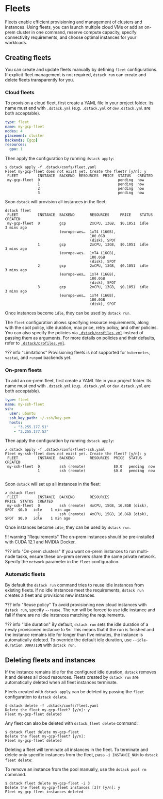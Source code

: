 # Fleets

Fleets enable efficient provisioning and management of clusters and instances.
Using fleets, you can launch multiple cloud VMs or add an on-prem cluster in one command,
reserve compute capacity, specify connectivity requirements,
and choose optimal instances for your workloads.

## Creating fleets

You can create and update fleets manually by defining `fleet` configurations.
If explicit fleet management is not required, `dstack run` can create and delete fleets transparently for you.

### Cloud fleets

To provision a cloud fleet, first create a YAML file in your project folder.
Its name must end with `.dstack.yml` (e.g. `.dstack.yml` or `dev.dstack.yml` are both acceptable).

<div editor-title="my-gcp-fleet.dstack.yml"> 

```yaml
type: fleet
name: my-gcp-fleet
nodes: 4
placement: cluster
backends: [gcp]
resources:
  gpu: 1
```

</div>

Then apply the configuration by running `dstack apply`:

<div class="termy">

```shell
$ dstack apply -f .dstack/confs/fleet.yaml
Fleet my-gcp-fleet does not exist yet. Create the fleet? [y/n]: y
 FLEET         INSTANCE  BACKEND  RESOURCES  PRICE  STATUS   CREATED 
 my-gcp-fleet  0                                    pending  now     
               1                                    pending  now     
               2                                    pending  now     
               3                                    pending  now     
```

</div>

Soon `dstack` will provision all instances in the fleet:

<div class="termy">

```shell
dstack fleet
 FLEET         INSTANCE  BACKEND       RESOURCES     PRICE    STATUS  CREATED    
 my-gcp-fleet  0         gcp           2xCPU, 13GB,  $0.1051  idle    3 mins ago 
                         (europe-wes…  1xT4 (16GB),                              
                                       100.0GB                                   
                                       (disk), SPOT                              
               1         gcp           2xCPU, 13GB,  $0.1051  idle    3 mins ago 
                         (europe-wes…  1xT4 (16GB),                              
                                       100.0GB                                   
                                       (disk), SPOT                              
               2         gcp           2xCPU, 13GB,  $0.1051  idle    3 mins ago 
                         (europe-wes…  1xT4 (16GB),                              
                                       100.0GB                                   
                                       (disk), SPOT                              
               3         gcp           2xCPU, 13GB,  $0.1051  idle    3 mins ago 
                         (europe-wes…  1xT4 (16GB),                              
                                       100.0GB                                   
                                       (disk), SPOT 
```

</div>

Once instances become `idle`, they can be used by `dstack run`.

The `fleet` configuration allows specifying resource requirements, along with the spot policy, idle duration, max
price, retry policy, and other policies.
You can also specify the policies via [`.dstack/profiles.yml`](../reference/profiles.yml.md) instead of passing them as arguments. 
For more details on policies and their defaults, refer to [`.dstack/profiles.yml`](../reference/profiles.yml.md).

??? info "Limitations"
    Provisioning fleets is not supported for `kubernetes`, `vastai`, and `runpod` backends yet.

### On-prem fleets

To add an on-prem fleet, first create a YAML file in your project folder.
Its name must end with `.dstack.yml` (e.g. `.dstack.yml` or `dev.dstack.yml` are both acceptable).

<div editor-title="my-ssh-fleet.dstack.yml"> 

```yaml
type: fleet
name: my-ssh-fleet
ssh:
  user: ubuntu
  ssh_key_path: ~/.ssh/key.pem
  hosts:
    - "3.255.177.51"
    - "3.255.177.52"
```

</div>

Then apply the configuration by running `dstack apply`:

<div class="termy">

```shell
✗ dstack apply -f .dstack/confs/fleet-ssh.yaml 
Fleet my-ssh-fleet does not exist yet. Create the fleet? [y/n]: y
 FLEET         INSTANCE  BACKEND       RESOURCES  PRICE  STATUS   CREATED 
 my-ssh-fleet  0         ssh (remote)             $0.0   pending  now     
               1         ssh (remote)             $0.0   pending  now  
  
```

</div>

Soon `dstack` will set up all instances in the fleet:

<div class="termy">

```shell
✗ dstack fleet                                 
 FLEET         INSTANCE  BACKEND       RESOURCES                         PRICE  STATUS  CREATED   
 my-ssh-fleet  0         ssh (remote)  4xCPU, 15GB, 16.8GB (disk), SPOT  $0.0   idle    1 min ago 
               1         ssh (remote)  4xCPU, 15GB, 16.8GB (disk), SPOT  $0.0   idle    1 min ago 
```

</div>

Once instances become `idle`, they can be used by `dstack run`.

!!! warning "Requirements"
    The on-prem instances should be pre-installed with CUDA 12.1 and NVIDIA Docker.

??? info "On-prem clusters"
    If you want on-prem instances to run multi-node tasks, ensure these on-prem servers share the same private network.
    Specify the `network` parameter in the `fleet` configuration.

### Automatic fleets

By default the `dstack run` command tries to reuse idle instances from existing fleets.
If no idle instances meet the requirements, `dstack run` creates a fleet and provisions new instances.

??? info "Reuse policy"
    To avoid provisioning new cloud instances with `dstack run`, specify `--reuse`.
    The run will be forced to use idle instance and fail if there are no idle instances matching the requirements.

??? info "Idle duration"
    By default, `dstack run` sets the idle duration of a newly provisioned instance to `5m`.
    This means that if the run is finished and the instance remains idle for longer than five minutes,
    the instance is automatically deleted. To override the default idle duration, use  `--idle-duration DURATION` with `dstack run`.

## Deleting fleets and instances

If the instance remains idle for the configured idle duration, `dstack` removes it and deletes all cloud resources.
Fleets created by `dstack run` are automatically deleted when all fleet instances terminate.

Fleets created with `dstack apply` can be deleted by passing the `fleet` configuration to `dstack delete`.

<div class="termy">

```shell
$ dstack delete -f .dstack/confs/fleet.yaml
Delete the fleet my-gcp-fleet? [y/n]: y
Fleet my-gcp-fleet deleted
```

</div>

Any fleet can also be deleted with `dstack fleet delete` command:

<div class="termy">

```shell
$ dstack fleet delete my-gcp-fleet
Delete the fleet my-gcp-fleet? [y/n]: 
Fleet my-gcp-fleet deleted
```

</div>

Deleting a fleet will terminate all instances in the fleet.
To terminate and delete only specific instances from the fleet, pass `-i INSTANCE_NUM` to `dstack fleet delete`:

To remove an instance from the pool manually, use the `dstack pool rm` command. 

<div class="termy">

```shell
$ dstack fleet delete my-gcp-fleet -i 3       
Delete the fleet my-gcp-fleet instances [3]? [y/n]: y
Fleet my-gcp-fleet instances deleted
```

</div>
